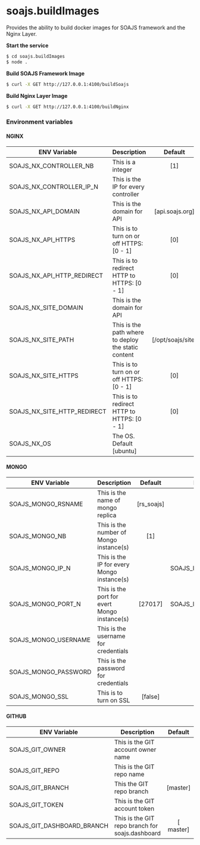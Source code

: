 # soajs.buildImages

Provides the ability to build docker images for SOAJS framework and the Nginx Layer.

**Start the service**
```sh
$ cd soajs.buildImages
$ node .
```


**Build SOAJS Framework Image**
```sh
$ curl -X GET http://127.0.0.1:4100/buildSoajs
```


**Build Nginx Layer Image**
```sh
$ curl -X GET http://127.0.0.1:4100/buildNginx
```


### Environment variables

#### NGINX
ENV Variable | Description | Default | Example
--- | ----- | :---: | ---
SOAJS_NX_CONTROLLER_NB | This is a integer | [1] | 
SOAJS_NX_CONTROLLER_IP_N | This is the IP for every controller |  | SOAJS_NX_CONTROLLER_IP_1
SOAJS_NX_API_DOMAIN | This is the domain for API | [api.soajs.org] | 
SOAJS_NX_API_HTTPS | This is to turn on or off HTTPS: [0 - 1] | [0] | 
SOAJS_NX_API_HTTP_REDIRECT | This is to redirect HTTP to HTTPS: [0 - 1] | [0] | 
SOAJS_NX_SITE_DOMAIN | This is the domain for API |  | 
SOAJS_NX_SITE_PATH | This is the path where to deploy the static content | [/opt/soajs/site] | 
SOAJS_NX_SITE_HTTPS | This is to turn on or off HTTPS: [0 - 1] | [0] | 
SOAJS_NX_SITE_HTTP_REDIRECT | This is to redirect HTTP to HTTPS: [0 - 1] | [0] | 
SOAJS_NX_OS | The OS. Default [ubuntu] |  | 

#### MONGO
ENV Variable | Description | Default | Example
--- | ----- | :---: | ---
SOAJS_MONGO_RSNAME | This is the name of mongo replica | [rs_soajs] | 
SOAJS_MONGO_NB | This is the number of Mongo instance(s) | [1]
SOAJS_MONGO_IP_N | This is the IP for every Mongo instance(s) |  | SOAJS_MONGO_IP_1
SOAJS_MONGO_PORT_N | This is the port for evert Mongo instance(s) | [27017] | SOAJS_MONGO_PORT_1
SOAJS_MONGO_USERNAME | This is the username for credentials |  | 
SOAJS_MONGO_PASSWORD | This is the password for credentials |  | 
SOAJS_MONGO_SSL | This is to turn on SSL | [false] | 

#### GITHUB
ENV Variable | Description | Default | Example
--- | ----- | :---: | ---
SOAJS_GIT_OWNER | This is the GIT account owner name |  | 
SOAJS_GIT_REPO | This is the GIT repo name |  | 
SOAJS_GIT_BRANCH | This the GIT repo branch | [master] | 
SOAJS_GIT_TOKEN | This is the GIT account token |  | 
SOAJS_GIT_DASHBOARD_BRANCH | This is the GIT repo branch for soajs.dashboard | [ master] | 
